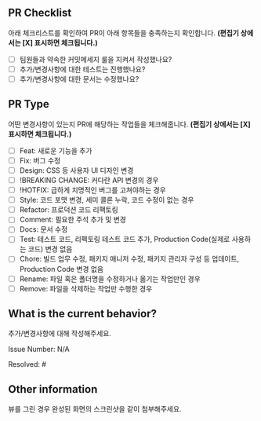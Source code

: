 ## PR Checklist

아래 체크리스트를 확인하여 PR이 아래 항목들을 충족하는지 확인합니다. **(편집기 상에서는 [X] 표시하면 체크됩니다.)**
<!-- 아래 체크리스트를 확인하여 PR이 아래 항목들을 충족하는지 확인합니다. (편집기 상에서는 [X] 표시하면 체크됩니다.) -->

- [ ] 팀원들과 약속한 커밋메세지 룰을 지켜서 작성했나요?
- [ ] 추가/변경사항에 대한 테스트는 진행했나요?
- [ ] 추가/변경사항에 대한 문서는 수정했나요?

## PR Type

어떤 변경사항이 있는지 PR에 해당하는 작업들을 체크해줍니다. **(편집기 상에서는 [X] 표시하면 체크됩니다.)**
<!-- 어떤 변경사항이 있는지 PR에 해당하는 작업들을 체크해줍니다. (편집기 상에서는 [X] 표시하면 체크됩니다.) -->

- [ ] Feat: 새로운 기능을 추가
- [ ] Fix: 버그 수정
- [ ] Design: CSS 등 사용자 UI 디자인 변경
- [ ] !BREAKING CHANGE: 커다란 API 변경의 경우
- [ ] !HOTFIX: 급하게 치명적인 버그를 고쳐야하는 경우
- [ ] Style: 코드 포맷 변경, 세미 콜론 누락, 코드 수정이 없는 경우
- [ ] Refactor: 프로덕션 코드 리팩토링
- [ ] Comment: 필요한 주석 추가 및 변경
- [ ] Docs: 문서 수정
- [ ] Test: 테스트 코드, 리펙토링 테스트 코드 추가, Production Code(실제로 사용하는 코드) 변경 없음
- [ ] Chore: 빌드 업무 수정, 패키지 매니저 수정, 패키지 관리자 구성 등 업데이트, Production Code 변경 없음
- [ ] Rename: 파일 혹은 폴더명을 수정하거나 옮기는 작업만인 경우
- [ ] Remove: 파일을 삭제하는 작업만 수행한 경우

## What is the current behavior?
<!-- PR의 작업 내용에 대한 설명을 적습니다. - 추가/변경사항에 대해 작성해주세요. -->
추가/변경사항에 대해 작성해주세요.

<!-- 관련 이슈 번호도 함께 표기해주세요 ex) Issue Number: #43 -->
Issue Number: N/A

<!-- 해당 이슈가 해결되었다면 이슈번호를 작성해주세요. ex) Resolved: #43 -->
Resolved: #

## Other information
<!-- 기타 참고사항이 있다면 작성해줍니다. -->
뷰를 그린 경우 완성된 화면의 스크린샷을 같이 첨부해주세요.
<!--
적절한 사이즈로 첨부하는 코드 👇
<img width="300" alt="" src="이미지URL">
-->
